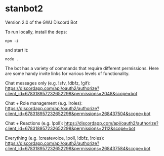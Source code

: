 # stanbot2
Version 2.0 of the GWJ Discord Bot

To run locally, install the deps:

`npm -i`

and start it:

`node .`

The bot has a variety of commands that require different permissions. Here are some handy invite links for various levels of functionality.

Chat messages only (e.g. !sfv, !dbfz, !gif):
https://discordapp.com/api/oauth2/authorize?client_id=678318957232652298&permissions=2048&scope=bot

Chat + Role management (e.g. !roles):
https://discordapp.com/api/oauth2/authorize?client_id=678318957232652298&permissions=268437504&scope=bot

Chat + Reactions (e.g. !poll):
https://discordapp.com/api/oauth2/authorize?client_id=678318957232652298&permissions=2112&scope=bot

Everything (e.g. !createvoice, !poll, !dbfz, !roles):
https://discordapp.com/api/oauth2/authorize?client_id=678318957232652298&permissions=268437584&scope=bot
